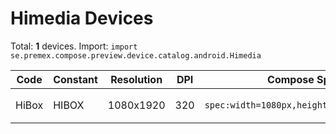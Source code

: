 # Himedia Devices

Total: **1** devices. Import: `import se.premex.compose.preview.device.catalog.android.Himedia`

| Code | Constant | Resolution | DPI | Compose Spec | Preview Usage |
|------|----------|------------|-----|-------------|---------------|
| HiBox | HIBOX | 1080x1920 | 320 | `spec:width=1080px,height=1920px,dpi=320` | `@Preview(device = Himedia.HIBOX)` |

<!-- Generated automatically. Do not edit manually. -->
